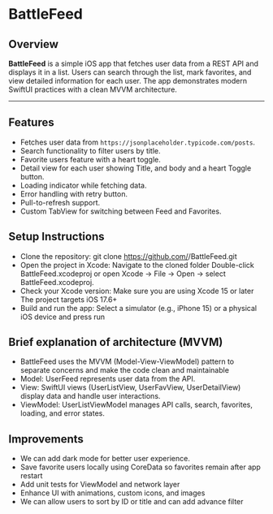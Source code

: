 # BattleFeed

## Overview
**BattleFeed** is a simple iOS app that fetches user data from a REST API and displays it in a list. Users can search through the list, mark favorites, and view detailed information for each user. The app demonstrates modern SwiftUI practices with a clean MVVM architecture.

---

## Features
- Fetches user data from `https://jsonplaceholder.typicode.com/posts`.
- Search functionality to filter users by title.
- Favorite users feature with a heart toggle.
- Detail view for each user showing  Title, and body and a heart Toggle button.
- Loading indicator while fetching data.
- Error handling with retry button.
- Pull-to-refresh support.
- Custom TabView for switching between Feed and Favorites.

## Setup Instructions
- Clone the repository: git clone https://github.com/<your-username>/BattleFeed.git
- Open the project in Xcode: Navigate to the cloned folder Double-click BattleFeed.xcodeproj or open Xcode → File → Open → select BattleFeed.xcodeproj.
- Check your Xcode version: Make sure you are using Xcode 15 or later The project targets iOS 17.6+
- Build and run the app: Select a simulator (e.g., iPhone 15) or a physical iOS device and press run

## Brief explanation of architecture (MVVM)
- BattleFeed uses the MVVM (Model-View-ViewModel) pattern to separate concerns and make the code clean and maintainable
- Model: UserFeed represents user data from the API.
- View: SwiftUI views (UserListView, UserFavView, UserDetailView) display data and handle user interactions.
- ViewModel: UserListViewModel manages API calls, search, favorites, loading, and error states.

## Improvements
- We can add dark mode for better user experience.
- Save favorite users locally using CoreData so favorites remain after app restart
- Add unit tests for ViewModel and network layer
- Enhance UI with animations, custom icons, and images
- We can allow users to sort by ID or title and can add advance filter 
